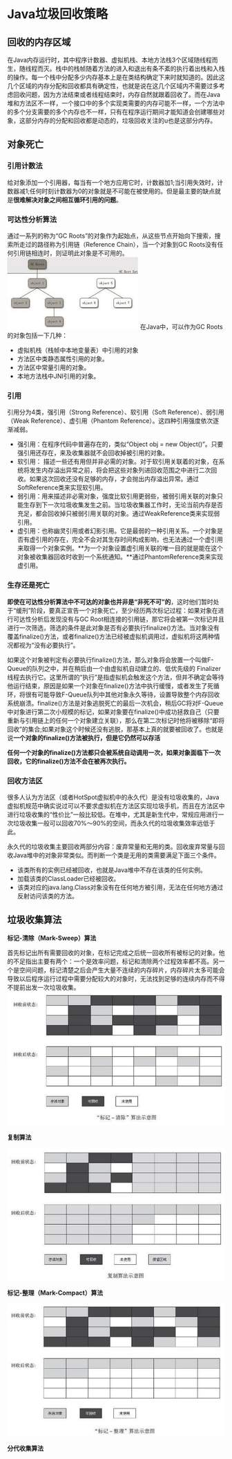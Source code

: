 
# Java垃圾回收策略

## 回收的内存区域

在Java内存运行时，其中程序计数器、虚拟机栈、本地方法栈3个区域随线程而生，随线程而灭。栈中的栈帧随着方法的进入和退出有条不紊的执行着出栈和入栈的操作。每一个栈中分配多少内存基本上是在类结构确定下来时就知道的。因此这几个区域的内存分配和回收都具有确定性，也就是说在这几个区域内不需要过多考虑回收问题，因为方法结束或者线程结束时，内存自然就跟着回收了。而在Java堆和方法区不一样，一个接口中的多个实现类需要的内存可能不一样，一个方法中的多个分支需要的多个内存也不一样，只有在程序运行期间才能知道会创建哪些对象，这部分内存的分配和回收都是动态的，垃圾回收关注的u也是这部分内存。

## 对象死亡

### 引用计数法
给对象添加一个引用器，每当有一个地方应用它时，计数器加1;当引用失效时，计数器减1;任何时刻计数器为0的对象就是不可能在被使用的。但是最主要的缺点就是**很难解决对象之间相互循环引用的问题**。

### 可达性分析算法

通过一系列的称为“GC Roots”的对象作为起始点，从这些节点开始向下搜索，搜索所走过的路径称为引用链（Reference Chain），当一个对象到GC Roots没有任何引用链相连时，则证明此对象是不可用的。
![](./imgs/04-1.jpg)
在Java中，可以作为GC Roots的对象包括一下几种：

- 虚拟机栈（栈帧中本地变量表）中引用的对象
- 方法区中类静态属性引用的对象。
- 方法区中常量引用的对象。
- 本地方法栈中JNI引用的对象。

### 引用

引用分为4类，强引用（Strong Reference）、软引用（Soft Reference）、弱引用（Weak Reference）、虚引用（Phantom Reference）。这四种引用强度依次逐渐减弱。

- 强引用：在程序代码中普遍存在的，类似“Object obj = new Object()”。只要强引用还存在，来及收集器就不会回收掉被引用的对象。
- 软引用： 描述一些还有用但并非必需的对象。对于软引用关联着的对象，在系统将发生内存溢出异常之前，将会把这些对象列进回收范围之中进行二次回收。如果这次回收还没有足够的内存，才会抛出内存溢出异常。通过SoftReference类来实现软引用。
- 弱引用：用来描述非必需对象，强度比软引用更弱些，被弱引用关联的对象只能生存到下一次垃圾收集发生之前。当垃圾收集器工作时，无论当前内存是否充足，都会回收掉只被弱引用关联的对象。通过WeakReference类来实现弱引用。
- 虚引用：也称幽灵引用或者幻影引用。它是最弱的一种引用关系。一个对象是否有虚引用的存在，完全不会对其生存时间构成影响，也无法通过一个虚引用来取得一个对象实例。**为一个对象设置虚引用关联的唯一目的就是能在这个对象被收集器回收时收到一个系统通知。**通过PhantomReference类来实现虚引用。

### 生存还是死亡

**即使在可达性分析算法中不可达的对象也并非是“非死不可”的**，这时他们暂时处于“缓刑”阶段，要真正宣告一个对象死亡，至少经历两次标记过程：如果对象在进行可达性分析后发现没有与GC Root相连接的引用链，那它将会被第一次标记并且进行一次筛选，筛选的条件是此对象是否有必要执行finalize()方法。当对象没有覆盖finalize()方法，或者finalize()方法已经被虚拟机调用过，虚拟机将这两种情况都视为“没有必要执行”。

如果这个对象被判定有必要执行finalize()方法，那么对象将会放置一个叫做F-Queue的队列之中，并在稍后由一个由虚拟机自动建立的、低优先级的 Finalizer 线程去执行它。这里所谓的“执行”是指虚拟机会触发这个方法，但并不确定会等待他运行结束，原因是如果一个对象在finalize()方法中执行缓慢，或者发生了死循环，将很有可能导致F-Queue队列中其他对象永久等待，设置导致整个内存回收系统崩溃。finalize()方法是对象逃脱死亡的最后一次机会，稍后GC将对F-Queue中对象进行第二次小规模的标记，如果对象要在finalize()中成功拯救自己（只要重新与引用链上的任何一个对象建立关联），那么在第二次标记时他将被移除“即将回收”的集合;如果对象这个时候还没有逃脱，那基本上真的就要被回收了。也就是说**一个对象的finalize()方法被执行，但是它仍然可以存活**

**任何一个对象的finalize()方法都只会被系统自动调用一次，如果对象面临下一次回收，它的finalize()方法不会在被再次执行。**

### 回收方法区

很多人认为方法区（或者HotSpot虚拟机中的永久代）是没有垃圾收集的，Java虚拟机规范中确实说过可以不要求虚拟机在方法区实现垃圾手机，而且在方法区中进行垃圾收集的“性价比”一般比较低。在堆中，尤其是新生代中，常规应用进行一次垃圾收集一般可以回收70%～90%的空间，而永久代的垃圾收集效率远低于此。

永久代的垃圾收集主要回收两部分内容：废弃常量和无用的类。回收废弃常量与回收Java堆中的对象非常类似。而判断一个类是无用的类需要满足下面三个条件。

- 该类所有的实例已经被回收，也就是Java堆中不存在该类的任何实例。
- 加载该类的ClassLoader已经被回收。
- 该类对应的java.lang.Class对象没有在任何地方被引用，无法在任何地方通过反射访问该类的方法。

## 垃圾收集算法

**标记-清除（Mark-Sweep）算法**

首先标记出所有需要回收的对象，在标记完成之后统一回收所有被标记的对象。他的不足指出主要有两个：一个是效率问题，标记和清除两个过程效率都不高。另一个是空间问题，标记清楚之后会产生大量不连续的内存碎片，内存碎片太多可能会导致以后程序运行过程中需要分配较大的对象时，无法找到足够的连续内存而不得不提前出发一次垃圾收集。
![](./imgs/04-2.jpg)

**复制算法**

![](./imgs/04-3.jpg)

**标记-整理（Mark-Compact）算法**

![](./imgs/04-4.jpg)

**分代收集算法**